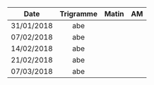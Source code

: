 |Date | Trigramme | Matin  | AM  |
|-----|:---------:|:------:|:---:|
| 31/01/2018 | abe |       |     |
| 07/02/2018 | abe |       |     |
| 14/02/2018 | abe |       |     |
| 21/02/2018 | abe |       |     |
| 07/03/2018 | abe |       |     |
